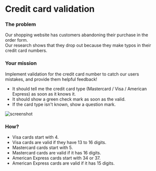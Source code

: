 # Credit card validation

### The problem

Our shopping website has customers abandoning their purchase in the order form.  
Our research shows that they drop out because they make typos in their credit 
card numbers.

### Your mission

Implement validation for the credit card number to catch our users mistakes, and 
provide them helpful feedback!

 * It should tell me the credit card type (Mastercard / Visa / American Express) 
  as soon as it knows it.
 * It should show a green check mark as soon as the valid.
 * If the card type isn't known, show a question mark.

![screenshot](validation.gif)

### How?

 - Visa cards start with 4.
 - Visa cards are valid if they have 13 to 16 digits.
 - Mastercard cards start with 5.
 - Mastercard cards are valid if it has 16 digits.
 - American Express cards start with 34 or 37.
 - American Express cards are valid if it has 15 digits.
